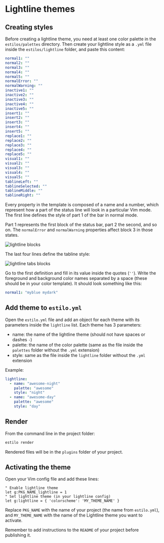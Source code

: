 # Lightline themes

## Creating styles

Before creating a lightline theme, you need at least one color palette in the
`estilos/palettes` directory. Then create your lightline style as a `.yml` file
inside the `estilos/lightline` folder, and paste this content:

```yml
normal1: ""
normal2: ""
normal3: ""
normal4: ""
normal5: ""
normalError: ""
normalWarning: ""
inactive1: ""
inactive2: ""
inactive3: ""
inactive4: ""
inactive5: ""
insert1: ""
insert2: ""
insert3: ""
insert4: ""
insert5: ""
replace1: ""
replace2: ""
replace3: ""
replace4: ""
replace5: ""
visual1: ""
visual2: ""
visual3: ""
visual4: ""
visual5: ""
tablineLeft: ""
tablineSelected: ""
tablineMiddle: ""
tablineRight: ""
```

Every property in the template is composed of a name and a number, which
represent how a part of the status line will look in a particular Vim mode. The
first line defines the style of part 1 of the bar in normal mode.

Part 1 represents the first block of the status bar, part 2 the second, and so
on. The `normalError` and `normalWarning` properties affect block 3 in those
states.

![lightline blocks](https://cloud.githubusercontent.com/assets/829859/16469975/033f95f8-3e54-11e6-8ac5-0bd398d64d47.png)

The last four lines define the tabline style:

![lightline tabs blocks](https://cloud.githubusercontent.com/assets/829859/16470183/02cd2f9e-3e55-11e6-9889-bd6123f8bf1e.png)

Go to the first definition and fill in its value inside the quotes (`''`). Write
the foreground and background color names separated by a space (these should be
in your color template). It should look something like this:

```yml
normal1: "myblue mydark"
```

## Add theme to `estilo.yml`

Open the `estilo.yml` file and add an object for each theme with its parameters
inside the `lightline` list. Each theme has 3 parameters:

- name: the name of the lightline theme (should not have spaces or dashes `-`)
- palette: the name of the color palette (same as the file inside the `palettes`
  folder without the `.yml` extension)
- style: same as the file inside the `lightline` folder without the `.yml`
  extension

Example:

```yml
lightline:
  - name: "awesome-night"
    palette: "awesome"
    style: "night"
  - name: "awesome-day"
    palette: "awesome"
    style: "day"
```

## Render

From the command line in the project folder:

```sh
estilo render
```

Rendered files will be in the `plugins` folder of your project.

## Activating the theme

Open your Vim config file and add these lines:

```vim
" Enable lightline theme
let g:PKG_NAME_lightline = 1
" Set lightline theme (in your lightline config)
let g:lightline = { 'colorscheme': 'MY_THEME_NAME' }
```

Replace `PKG_NAME` with the name of your project (the name from `estilo.yml`),
and `MY_THEME_NAME` with the name of the Lightline theme you want to activate.

Remember to add instructions to the `README` of your project before publishing
it.
